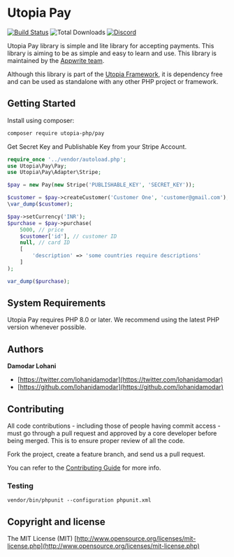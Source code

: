 # Utopia Pay

[![Build Status](https://travis-ci.org/utopia-php/pay.svg?branch=master)](https://travis-ci.com/utopia-php/pay)
![Total Downloads](https://img.shields.io/packagist/dt/utopia-php/pay.svg)
[![Discord](https://img.shields.io/discord/564160730845151244?label=discord)](https://appwrite.io/discord)

Utopia Pay library is simple and lite library for accepting payments. This library is aiming to be as simple and easy to learn and use. This library is maintained by the [Appwrite team](https://appwrite.io).

Although this library is part of the [Utopia Framework](https://github.com/utopia-php/framework), it is dependency free and can be used as standalone with any other PHP project or framework.

## Getting Started

Install using composer:
```bash
composer require utopia-php/pay
```

Get Secret Key and Publishable Key from your Stripe Account.

```php
require_once '../vendor/autoload.php';
use Utopia\Pay\Pay;
use Utopia\Pay\Adapter\Stripe;

$pay = new Pay(new Stripe('PUBLISHABLE_KEY', 'SECRET_KEY'));

$customer = $pay->createCustomer('Customer One', 'customer@gmail.com');
\var_dump($customer);

$pay->setCurrency('INR');
$purchase = $pay->purchase(
    5000, // price
    $customer['id'], // customer ID
    null, // card ID
    [
        'description' => 'some countries require descriptions'
    ]
);

var_dump($purchase);
```

## System Requirements

Utopia Pay requires PHP 8.0 or later. We recommend using the latest PHP version whenever possible.

## Authors

**Damodar Lohani**

+ [https://twitter.com/lohanidamodar](https://twitter.com/lohanidamodar)
+ [https://github.com/lohanidamodar](https://github.com/lohanidamodar)


## Contributing

All code contributions - including those of people having commit access - must go through a pull request and approved by a core developer before being merged. This is to ensure proper review of all the code.

Fork the project, create a feature branch, and send us a pull request.

You can refer to the [Contributing Guide](CONTRIBUTING.md) for more info.

### Testing

```
vendor/bin/phpunit --configuration phpunit.xml
```

## Copyright and license

The MIT License (MIT) [http://www.opensource.org/licenses/mit-license.php](http://www.opensource.org/licenses/mit-license.php)